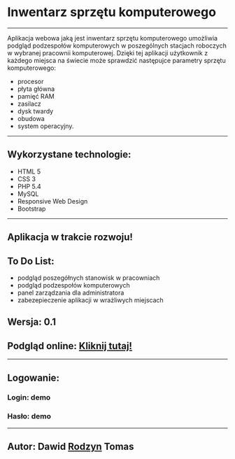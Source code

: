 <h1>Inwentarz sprzętu komputerowego</h1>
<hr>
<p>Aplikacja webowa jaką jest inwentarz sprzętu komputerowego umożliwia podgląd podzespołów komputerowych w poszególnych stacjach roboczych w wybranej pracownii komputerowej. Dzięki tej aplikacji użytkownik z każdego miejsca na świecie może sprawdzić następujce parametry sprzętu komputerowego:</p>
<ul>
	<li>procesor</li>
	<li>płyta główna</li>
	<li>pamięć RAM</li>
	<li>zasilacz</li>
	<li>dysk twardy</li>
	<li>obudowa</li>
	<li>system operacyjny.</li>
</ul>
<hr>
<h2>Wykorzystane technologie:</h2>
<ul>
	<li>HTML 5</li>
	<li>CSS 3</li>
	<li>PHP 5.4</li>
	<li>MySQL</li>
	<li>Responsive Web Design</li>
	<li>Bootstrap</li>
</ul>
<hr>
<h2>Aplikacja w trakcie rozwoju!</h2>
<h2>To Do List: </h2>
<ul>
	<li>podgląd poszegółnych stanowisk w pracowniach</li>
	<li>podgląd podzespołów komputerowych</li>
	<li>panel zarządzania dla administratora</li>
	<li>zabezepieczenie aplikacji w wrażliwych miejscach</li>
</ul>
<h2>Wersja: 0.1</h2>
<h2>Podgląd online: <a href="http://zs-bielawa.home.pl/Inwentarz">Kliknij tutaj!</a></h2>

<hr>
<h2>Logowanie:</h2>
<h3>Login: demo</h3>
<h3>Hasło: demo</h3>
<hr>
<h2>Autor: Dawid <a href="http://rodzyn.pl" target="_blank">Rodzyn</a> Tomas</h2>
